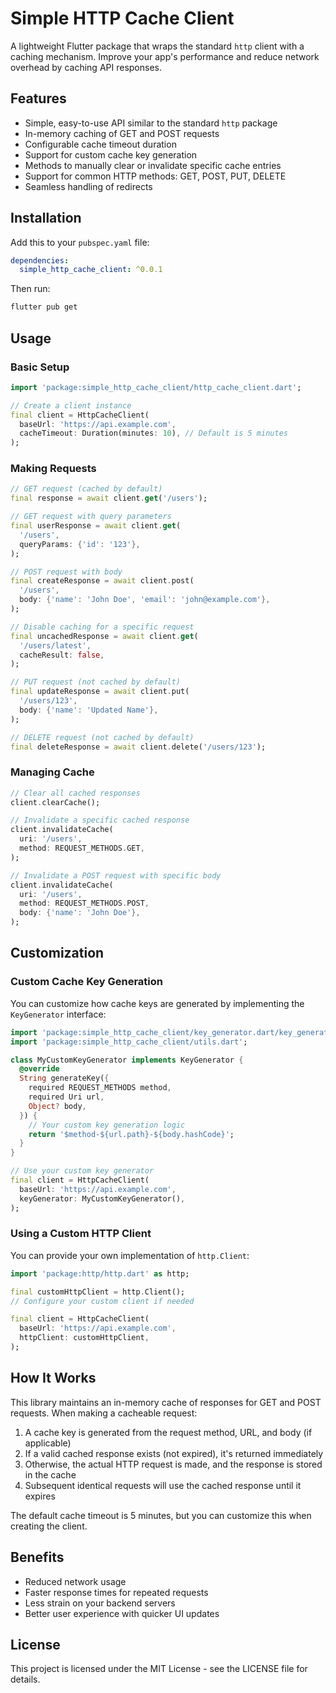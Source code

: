 # Simple HTTP Cache Client

A lightweight Flutter package that wraps the standard `http` client with a caching mechanism. Improve your app's performance and reduce network overhead by caching API responses.

## Features

- Simple, easy-to-use API similar to the standard `http` package
- In-memory caching of GET and POST requests
- Configurable cache timeout duration
- Support for custom cache key generation
- Methods to manually clear or invalidate specific cache entries
- Support for common HTTP methods: GET, POST, PUT, DELETE
- Seamless handling of redirects

## Installation

Add this to your `pubspec.yaml` file:

```yaml
dependencies:
  simple_http_cache_client: ^0.0.1
```

Then run:

```bash
flutter pub get
```

## Usage

### Basic Setup

```dart
import 'package:simple_http_cache_client/http_cache_client.dart';

// Create a client instance
final client = HttpCacheClient(
  baseUrl: 'https://api.example.com',
  cacheTimeout: Duration(minutes: 10), // Default is 5 minutes
);
```

### Making Requests

```dart
// GET request (cached by default)
final response = await client.get('/users');

// GET request with query parameters
final userResponse = await client.get(
  '/users',
  queryParams: {'id': '123'},
);

// POST request with body
final createResponse = await client.post(
  '/users',
  body: {'name': 'John Doe', 'email': 'john@example.com'},
);

// Disable caching for a specific request
final uncachedResponse = await client.get(
  '/users/latest',
  cacheResult: false,
);

// PUT request (not cached by default)
final updateResponse = await client.put(
  '/users/123',
  body: {'name': 'Updated Name'},
);

// DELETE request (not cached by default)
final deleteResponse = await client.delete('/users/123');
```

### Managing Cache

```dart
// Clear all cached responses
client.clearCache();

// Invalidate a specific cached response
client.invalidateCache(
  uri: '/users',
  method: REQUEST_METHODS.GET,
);

// Invalidate a POST request with specific body
client.invalidateCache(
  uri: '/users',
  method: REQUEST_METHODS.POST,
  body: {'name': 'John Doe'},
);
```

## Customization

### Custom Cache Key Generation

You can customize how cache keys are generated by implementing the `KeyGenerator` interface:

```dart
import 'package:simple_http_cache_client/key_generator.dart/key_generator.dart';
import 'package:simple_http_cache_client/utils.dart';

class MyCustomKeyGenerator implements KeyGenerator {
  @override
  String generateKey({
    required REQUEST_METHODS method,
    required Uri url,
    Object? body,
  }) {
    // Your custom key generation logic
    return '$method-${url.path}-${body.hashCode}';
  }
}

// Use your custom key generator
final client = HttpCacheClient(
  baseUrl: 'https://api.example.com',
  keyGenerator: MyCustomKeyGenerator(),
);
```

### Using a Custom HTTP Client

You can provide your own implementation of `http.Client`:

```dart
import 'package:http/http.dart' as http;

final customHttpClient = http.Client();
// Configure your custom client if needed

final client = HttpCacheClient(
  baseUrl: 'https://api.example.com',
  httpClient: customHttpClient,
);
```

## How It Works

This library maintains an in-memory cache of responses for GET and POST requests. When making a cacheable request:

1. A cache key is generated from the request method, URL, and body (if applicable)
2. If a valid cached response exists (not expired), it's returned immediately
3. Otherwise, the actual HTTP request is made, and the response is stored in the cache
4. Subsequent identical requests will use the cached response until it expires

The default cache timeout is 5 minutes, but you can customize this when creating the client.

## Benefits

- Reduced network usage
- Faster response times for repeated requests
- Less strain on your backend servers
- Better user experience with quicker UI updates

## License

This project is licensed under the MIT License - see the LICENSE file for details.